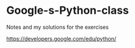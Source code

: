 # Google-s-Python-class
Notes and my solutions for the exercises

https://developers.google.com/edu/python/
